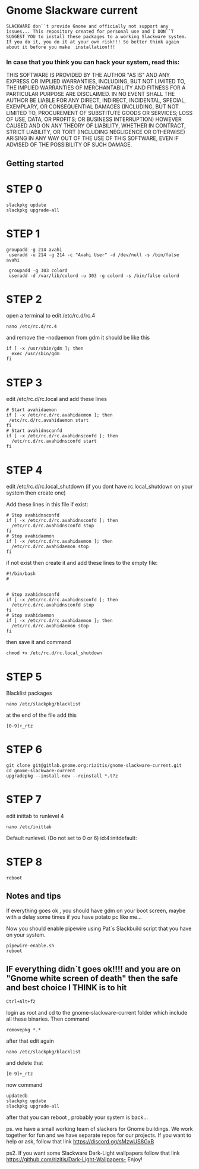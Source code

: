 # Gnome Slackware current

 
`SLACKWARE don``t provide Gnome and officially not support any issues...
This repository created for personal use and I DON``T SUGGEST YOU to install these packages to a working Slackware system. 
If you do it, you do it at your own risk!!! So better think again about it before you make  installation!!!` 

### In case that you think you can hack your system, read this:

  THIS SOFTWARE IS PROVIDED BY THE AUTHOR "AS IS" AND ANY EXPRESS OR IMPLIED
  WARRANTIES, INCLUDING, BUT NOT LIMITED TO, THE IMPLIED WARRANTIES OF
  MERCHANTABILITY AND FITNESS FOR A PARTICULAR PURPOSE ARE DISCLAIMED.  IN NO
  EVENT SHALL THE AUTHOR BE LIABLE FOR ANY DIRECT, INDIRECT, INCIDENTAL,
  SPECIAL, EXEMPLARY, OR CONSEQUENTIAL DAMAGES (INCLUDING, BUT NOT LIMITED TO,
  PROCUREMENT OF SUBSTITUTE GOODS OR SERVICES; LOSS OF USE, DATA, OR PROFITS;
  OR BUSINESS INTERRUPTION) HOWEVER CAUSED AND ON ANY THEORY OF LIABILITY,
  WHETHER IN CONTRACT, STRICT LIABILITY, OR TORT (INCLUDING NEGLIGENCE OR
  OTHERWISE) ARISING IN ANY WAY OUT OF THE USE OF THIS SOFTWARE, EVEN IF
  ADVISED OF THE POSSIBILITY OF SUCH DAMAGE.


## Getting started

# STEP 0

```
slackpkg update
slackpkg upgrade-all
```

# STEP 1

```
groupadd -g 214 avahi
 useradd -u 214 -g 214 -c "Avahi User" -d /dev/null -s /bin/false avahi

 groupadd -g 303 colord
 useradd -d /var/lib/colord -u 303 -g colord -s /bin/false colord
```

# STEP 2

open a terminal to edit /etc/rc.d/rc.4
```
nano /etc/rc.d/rc.4
```
and remove the -nodaemon from gdm
it should be like this 
```
if [ -x /usr/sbin/gdm ]; then
  exec /usr/sbin/gdm
fi
```

# STEP 3

edit /etc/rc.d/rc.local and add these lines

```
# Start avahidaemon
if [ -x /etc/rc.d/rc.avahidaemon ]; then
 /etc/rc.d/rc.avahidaemon start
fi
# Start avahidnsconfd
if [ -x /etc/rc.d/rc.avahidnsconfd ]; then
  /etc/rc.d/rc.avahidnsconfd start
fi
```
# STEP 4 

edit /etc/rc.d/rc.local_shutdown (if you dont have  rc.local_shutdown on your system then create one)

Add these lines in this file if exist:

```
# Stop avahidnsconfd
if [ -x /etc/rc.d/rc.avahidnsconfd ]; then
  /etc/rc.d/rc.avahidnsconfd stop
fi
# Stop avahidaemon
if [ -x /etc/rc.d/rc.avahidaemon ]; then
  /etc/rc.d/rc.avahidaemon stop
fi
```

if not exist then create it and add these lines to the empty file:

```
#!/bin/bash
#


# Stop avahidnsconfd
if [ -x /etc/rc.d/rc.avahidnsconfd ]; then
  /etc/rc.d/rc.avahidnsconfd stop
fi
# Stop avahidaemon
if [ -x /etc/rc.d/rc.avahidaemon ]; then
  /etc/rc.d/rc.avahidaemon stop
fi

```
then save it and command 

```
chmod +x /etc/rc.d/rc.local_shutdown
```

# STEP 5

Blacklist packages

```
nano /etc/slackpkg/blacklist
```
at the end of the file add this
```
[0-9]+_rtz
```

# STEP 6
```
git clone git@gitlab.gnome.org:rizitis/gnome-slackware-current.git
cd gnome-slackware-current
upgradepkg --install-new --reinstall *.t?z 
```

# STEP 7 

edit inittab to runlevel 4
```
nano /etc/inittab

```
Default runlevel. (Do not set to 0 or 6)
id:4:initdefault:

# STEP 8 

```
reboot

```

## Notes and tips
If everything goes ok , you should have gdm on your boot screen, maybe with a delay some times if you have potato pc like me...

Now you should enable pipewire using Pat`s  Slackbuild script that you have on your system.
```
pipewire-enable.sh
reboot

```


## IF everything didn`t goes ok!!!! and you are on "Gnome white screen of death" then the safe and best choice I THINK is to hit

```
Ctrl+Alt+f2 

```
login as root and cd to the gnome-slackware-current folder which include all these binaries.
Then command 

```
removepkg *.* 

```

after that edit again 

```
nano /etc/slackpkg/blacklist
```

and delete that 

```
[0-9]+_rtz
```
now command 

```
updatedb 
slackpkg update
slackpkg upgrade-all
```
after that you can reboot , probably your system is back...



ps. we have a small working team of slackers for Gnome buildings. We work together for fun and we have separate repos for our projects. 
If you want to help or ask, follow that link https://discord.gg/sMzwUS8GxB

ps2. If you want some Slackware Dark-Light wallpapers follow that link https://github.com/rizitis/Dark-Light-Wallpapers-
Enjoy!







